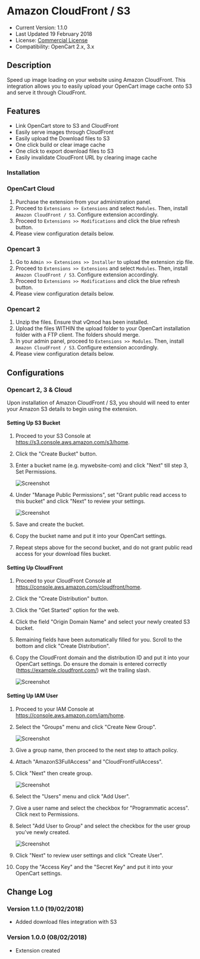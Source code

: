 # Amazon CloudFront / S3

* Current Version: 1.1.0
* Last Updated 19 February 2018
* License: [Commercial License][1]
* Compatibility: OpenCart 2.x, 3.x


[1]: https://www.marketinsg.com/usage-license

## Description

Speed up image loading on your website using Amazon CloudFront. This integration allows you to easily upload your OpenCart image cache onto S3 and serve it through CloudFront.

## Features

* Link OpenCart store to S3 and CloudFront
* Easily serve images through CloudFront
* Easily upload the Download files to S3
* One click build or clear image cache
* One click to export download files to S3
* Easily invalidate CloudFront URL by clearing image cache

### Installation

### OpenCart Cloud

1. Purchase the extension from your administration panel.
2. Proceed to `Extensions >> Extensions` and select `Modules`. Then, install `Amazon CloudFront / S3`. Configure extension accordingly.
3. Proceed to `Extensions >> Modifications` and click the blue refresh button.
4. Please view configuration details below.

### Opencart 3

1. Go to `Admin >> Extensions >> Installer` to upload the extension zip file.
2. Proceed to `Extensions >> Extensions` and select `Modules`. Then, install `Amazon CloudFront / S3`. Configure extension accordingly.
3. Proceed to `Extensions >> Modifications` and click the blue refresh button.
4. Please view configuration details below.

### Opencart 2

1. Unzip the files. Ensure that vQmod has been installed.
2. Upload the files WITHIN the upload folder to your OpenCart installation folder with a FTP client. The folders should merge.
3. In your admin panel, proceed to `Extensions >> Modules`. Then, install `Amazon CloudFront / S3`. Configure extension accordingly.
4. Please view configuration details below.

## Configurations

### Opencart 2, 3 & Cloud

Upon installation of Amazon CloudFront / S3, you should will need to enter your Amazon S3 details to begin using the extension.

#### Setting Up S3 Bucket

1. Proceed to your S3 Console at https://s3.console.aws.amazon.com/s3/home.
2. Click the "Create Bucket" button.
3. Enter a bucket name (e.g. mywebsite-com) and click "Next" till step 3, Set Permissions.

	![Screenshot](images/amazon_cloudfront_s3/image-1.png)

4. Under "Manage Public Permissions", set "Grant public read access to this bucket" and click "Next" to review your settings.

	![Screenshot](images/amazon_cloudfront_s3/image-2.png)

5. Save and create the bucket.
6. Copy the bucket name and put it into your OpenCart settings.
7. Repeat steps above for the second bucket, and do not grant public read access for your download files bucket.

#### Setting Up CloudFront

1. Proceed to your CloudFront Console at https://console.aws.amazon.com/cloudfront/home.
2. Click the "Create Distribution" button.
3. Click the "Get Started" option for the web.
4. Click the field "Origin Domain Name" and select your newly created S3 bucket.
5. Remaining fields have been automatically filled for you. Scroll to the bottom and click "Create Distribution".
6. Copy the CloudFront domain and the distribution ID and put it into your OpenCart settings. Do ensure the domain is entered correctly (https://example.cloudfront.com/) wit the trailing slash.
	
	![Screenshot](images/amazon_cloudfront_s3/image-3.png)

#### Setting Up IAM User

1. Proceed to your IAM Console at https://console.aws.amazon.com/iam/home.
2. Select the "Groups" menu and click "Create New Group".

	![Screenshot](images/amazon_cloudfront_s3/image-4.png)

3. Give a group name, then proceed to the next step to attach policy.
4. Attach "AmazonS3FullAccess" and "CloudFrontFullAccess".
5. Click "Next" then create group.

	![Screenshot](images/amazon_cloudfront_s3/image-5.png)

6. Select the "Users" menu and click "Add User".
7. Give a user name and select the checkbox for "Programmatic access". Click next to Permissions.
8. Select "Add User to Group" and select the checkbox for the user group you've newly created.

	![Screenshot](images/amazon_cloudfront_s3/image-6.png)

9. Click "Next" to review user settings and click "Create User".
10. Copy the "Access Key" and the "Secret Key" and put it into your OpenCart settings.

## Change Log

### Version 1.1.0 (19/02/2018)
* Added download files integration with S3
### Version 1.0.0 (08/02/2018)
* Extension created